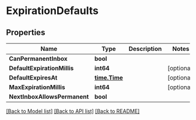 # ExpirationDefaults

## Properties

Name | Type | Description | Notes
------------ | ------------- | ------------- | -------------
**CanPermanentInbox** | **bool** |  | 
**DefaultExpirationMillis** | **int64** |  | [optional] 
**DefaultExpiresAt** | [**time.Time**](time.Time) |  | [optional] 
**MaxExpirationMillis** | **int64** |  | [optional] 
**NextInboxAllowsPermanent** | **bool** |  | 

[[Back to Model list]](../README#documentation-for-models) [[Back to API list]](../README#documentation-for-api-endpoints) [[Back to README]](../README)


